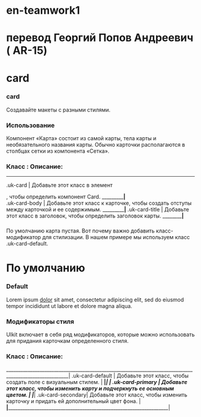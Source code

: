 # en-teamwork1
# перевод Георгий Попов Андреевич ( AR-15)

# card

### card
Создавайте макеты с разными стилями.

### Использование
Компонент «Карта» состоит из самой карты, тела карты и необязательного названия карты. Обычно карточки располагаются в столбцах сетки из компонента «Сетка».

### Класс :       Описание:
____________________________________
.uk-card       | Добавьте этот класс в элемент <div>, чтобы определить компонент Card.
_______________|______           
.uk-card-body  | Добавьте этот класс к карточке, чтобы создать отступы между карточкой и ее содержимым.
_______________|______ 
.uk-card-title | Добавьте этот класс в заголовок, чтобы определить заголовок карты.
 ______________|______ 

 <div class="uk-card uk-card-body">
    <h3 class="uk-card-title"></h3>
</div>

По умолчанию карта пустая. Вот почему важно добавить класс-модификатор для стилизации. В нашем примере мы используем класс .uk-card-default.

# По умолчанию                                                   

 <div class="uk-card uk-card-default uk-card-body uk-width-1-2@m">
    <h3 class="uk-card-title">Default</h3>
    <p>Lorem ipsum <a href="#">dolor</a> sit amet, consectetur adipiscing elit, sed do eiusmod tempor incididunt ut labore et dolore magna aliqua.</p>
</div>

### Модификаторы стиля

UIkit включает в себя ряд модификаторов, которые можно использовать для придания карточкам определенного стиля.

### Класс :       Описание:
________________________________________________________________________________________________________|
 .uk-card-default | Добавьте этот класс, чтобы создать поле с визуальным стилем.                        |
__________________|_____________________________________________________________________________________|                                                                                    |
.uk-card-primary  | Добавьте этот класс, чтобы изменить карту и подчеркнуть ее основным цветом.         |
__________________|_____________________________________________________________________________________|
.uk-card-secondary| Добавьте этот класс, чтобы изменить карточку и придать ей дополнительный цвет фона. |
__________________|_____________________________________________________________________________________|








